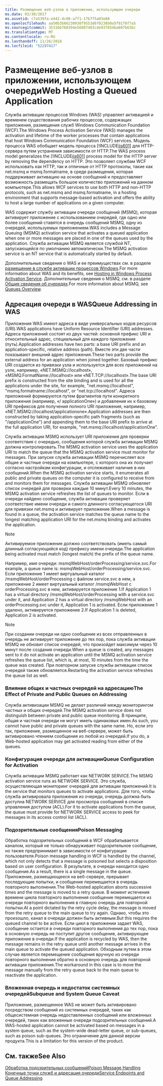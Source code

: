 ```yaml
---
title: Размещение веб-узлов в приложении, использующем очереди
ms.date: 03/30/2017
ms.assetid: c7a539fa-e442-4c08-a7f1-17b7f5a03e88
ms.openlocfilehash: aa50b3b66230930f9553d6f0238b0a5f9178f7a5
ms.sourcegitcommit: 35316b768394e56087483cde93f854ba607b63bc
ms.translationtype: MT
ms.contentlocale: ru-RU
ms.lasthandoff: 11/26/2018
ms.locfileid: "52297417"
---
```

# <a name="web-hosting-a-queued-application"></a><span data-ttu-id="e935d-102">Размещение веб-узлов в приложении, использующем очереди</span><span class="sxs-lookup"><span data-stu-id="e935d-102">Web Hosting a Queued Application</span></span>
<span data-ttu-id="e935d-103">Служба активации процессов Windows (WAS) управляет активацией и временем существования рабочих процессов, содержащих приложения, размещения служб Windows Communication Foundation (WCF).</span><span class="sxs-lookup"><span data-stu-id="e935d-103">The Windows Process Activation Service (WAS) manages the activation and lifetime of the worker processes that contain applications that host Windows Communication Foundation (WCF) services.</span></span> <span data-ttu-id="e935d-104">Модель процесса WAS обобщает модель процесса [!INCLUDE[iis601](../../../../includes/iis601-md.md)] для HTTP-сервера путем устранения зависимости от HTTP.</span><span class="sxs-lookup"><span data-stu-id="e935d-104">The WAS process model generalizes the [!INCLUDE[iis601](../../../../includes/iis601-md.md)] process model for the HTTP server by removing the dependency on HTTP.</span></span> <span data-ttu-id="e935d-105">Это позволяет службам WCF использовать как HTTP, так и отличные от HTTP протоколы, такие как net.msmq и msmq.formatname, в среде размещения, которая поддерживает активацию на основе сообщений и предоставляет возможность размещать большое количество приложений на данном компьютере.</span><span class="sxs-lookup"><span data-stu-id="e935d-105">This allows WCF services to use both HTTP and non-HTTP protocols, such as net.msmq and msmq.formatname, in a hosting environment that supports message-based activation and offers the ability to host a large number of applications on a given computer.</span></span>  
  
 <span data-ttu-id="e935d-106">WAS содержит службу активации очереди сообщений (MSMQ), которая активирует приложение с использованием очередей, где одно или более сообщений ставятся в очередь сообщений MSMQ, одну из очередей, используемых приложением.</span><span class="sxs-lookup"><span data-stu-id="e935d-106">WAS includes a Message Queuing (MSMQ) activation service that activates a queued application when one or more messages are placed in one of the queues used by the application.</span></span> <span data-ttu-id="e935d-107">Служба активации MSMQ является службой NT, запускающейся по умолчанию автоматически.</span><span class="sxs-lookup"><span data-stu-id="e935d-107">The MSMQ activation service is an NT service that is automatically started by default.</span></span>  
  
 <span data-ttu-id="e935d-108">Дополнительные сведения о WAS и ее преимуществах см. в разделе [размещение в службе активации процессов Windows](../../../../docs/framework/wcf/feature-details/hosting-in-windows-process-activation-service.md).</span><span class="sxs-lookup"><span data-stu-id="e935d-108">For more information about WAS and its benefits, see [Hosting in Windows Process Activation Service](../../../../docs/framework/wcf/feature-details/hosting-in-windows-process-activation-service.md).</span></span> <span data-ttu-id="e935d-109">Дополнительные сведения о MSMQ, см. в разделе [Общие сведения об очередях](../../../../docs/framework/wcf/feature-details/queues-overview.md).</span><span class="sxs-lookup"><span data-stu-id="e935d-109">For more information about MSMQ, see [Queues Overview](../../../../docs/framework/wcf/feature-details/queues-overview.md).</span></span>
  
## <a name="queue-addressing-in-was"></a><span data-ttu-id="e935d-110">Адресация очереди в WAS</span><span class="sxs-lookup"><span data-stu-id="e935d-110">Queue Addressing in WAS</span></span>  
 <span data-ttu-id="e935d-111">Приложения WAS имеют адреса в виде универсальных кодов ресурсов (URI).</span><span class="sxs-lookup"><span data-stu-id="e935d-111">WAS applications have Uniform Resource Identifier (URI) addresses.</span></span> <span data-ttu-id="e935d-112">Адреса приложений состоят из двух частей: основной префикс URI и относительный адрес, специальный для каждого приложения (путь).</span><span class="sxs-lookup"><span data-stu-id="e935d-112">Application addresses have two parts: a base URI prefix and an application-specific, relative address (path).</span></span> <span data-ttu-id="e935d-113">Вместе эти две части показывают внешний адрес приложения.</span><span class="sxs-lookup"><span data-stu-id="e935d-113">These two parts provide the external address for an application when joined together.</span></span> <span data-ttu-id="e935d-114">Базовый префикс URI создается из привязки узла и используется для всех приложений на узле, например, «NET.MSMQ://localhost», «MSMQ.FormatName://localhost» или «NET.TCP://localhost».</span><span class="sxs-lookup"><span data-stu-id="e935d-114">The base URI prefix is constructed from the site binding and is used for all the applications under the site, for example, "net.msmq://localhost", "msmq.formatname://localhost", or "net.tcp://localhost".</span></span> <span data-ttu-id="e935d-115">Адреса приложений формируются путем фрагментов пути конкретного приложения (например, «/ applicationOne») и добавления их к базовому URI префиксов для получения полного URI приложения, например, «NET.MSMQ://localhost/applicationone».</span><span class="sxs-lookup"><span data-stu-id="e935d-115">Application addresses are then constructed by taking application-specific path fragments (such as "/applicationOne") and appending them to the base URI prefix to arrive at the full application URI, for example, "net.msmq://localhost/applicationOne".</span></span>  
  
 <span data-ttu-id="e935d-116">Служба активации MSMQ использует URI приложения для проверки соответствия с очередью, сообщения которой служба активации MSMQ должна контролировать.</span><span class="sxs-lookup"><span data-stu-id="e935d-116">The MSMQ activation service uses the application URI to match the queue that the MSMQ activation service must monitor for messages.</span></span> <span data-ttu-id="e935d-117">При запуске служба активации MSMQ перечисляет все общие и частные очереди на компьютере, с которого она их получает согласно настройкам конфигурации, и отслеживает наличие в них сообщений.</span><span class="sxs-lookup"><span data-stu-id="e935d-117">When the MSMQ activation service starts, it enumerates all public and private queues on the computer it is configured to receive from and monitors them for messages.</span></span> <span data-ttu-id="e935d-118">Служба активации MSMQ обновляет список очередей для проверки каждые 10 минут.</span><span class="sxs-lookup"><span data-stu-id="e935d-118">Every 10 minutes, the MSMQ activation service refreshes the list of queues to monitor.</span></span> <span data-ttu-id="e935d-119">Если в очереди найдено сообщение, служба активации проверяет соответствие имени очереди и самого длинного согласующегося URI для привязки net.msmq и активирует приложение.</span><span class="sxs-lookup"><span data-stu-id="e935d-119">When a message is found in a queue, the activation service matches the queue name to the longest matching application URI for the net.msmq binding and activates the application.</span></span>  
  
> [!NOTE]
>  <span data-ttu-id="e935d-120">Активируемое приложение должно соответствовать (иметь самый длинный согласующийся код) префиксу имени очереди.</span><span class="sxs-lookup"><span data-stu-id="e935d-120">The application being activated must match (longest match) the prefix of the queue name.</span></span>  
  
 <span data-ttu-id="e935d-121">Например, имя очереди: msmqWebHost/orderProcessing/service.svc.</span><span class="sxs-lookup"><span data-stu-id="e935d-121">For example, a queue name is: msmqWebHost/orderProcessing/service.svc.</span></span> <span data-ttu-id="e935d-122">Если приложение 1 имеет виртуальный каталог /msmqWebHost/orderProcessing с файлом service.svc в нем, а приложение 2 имеет виртуальный каталог /msmqWebHost с orderProcessing.svc в нем, активируется приложение 1.</span><span class="sxs-lookup"><span data-stu-id="e935d-122">If Application 1 has a virtual directory /msmqWebHost/orderProcessing with a service.svc under it, and Application 2 has a virtual directory /msmqWebHost with an orderProcessing.svc under it, Application 1 is activated.</span></span> <span data-ttu-id="e935d-123">Если приложение 1 удалено, активируется приложение 2.</span><span class="sxs-lookup"><span data-stu-id="e935d-123">If Application 1 is deleted, Application 2 is activated.</span></span>  
  
> [!NOTE]
>  <span data-ttu-id="e935d-124">При создании очереди ни одно сообщение из всех отправленных в очередь не активирует приложение до тех пор, пока служба активации MSMQ не обновит список очередей, что произойдет максимум через 10 минут после создания очереди.</span><span class="sxs-lookup"><span data-stu-id="e935d-124">When a queue is created, any messages sent to it do not activate an application until the MSMQ activation service refreshes the queue list, which is, at most, 10 minutes from the time the queue was created.</span></span> <span data-ttu-id="e935d-125">При повторном запуске службы активации список очередей также обновляется.</span><span class="sxs-lookup"><span data-stu-id="e935d-125">Restarting the activation service refreshes the queue list as well.</span></span>  
  
### <a name="the-effect-of-private-and-public-queues-on-addressing"></a><span data-ttu-id="e935d-126">Влияние общих и частных очередей на адресацию</span><span class="sxs-lookup"><span data-stu-id="e935d-126">The Effect of Private and Public Queues on Addressing</span></span>  
 <span data-ttu-id="e935d-127">Служба активизации MSMQ не делает различий между мониторингом частных и общих очередей.</span><span class="sxs-lookup"><span data-stu-id="e935d-127">The MSMQ activation service does not distinguish between private and public queue monitoring.</span></span> <span data-ttu-id="e935d-128">В принципе, общая и частная очереди не могут иметь одинаковых имен.</span><span class="sxs-lookup"><span data-stu-id="e935d-128">As such, you cannot have public and private queues with the same name.</span></span> <span data-ttu-id="e935d-129">Но, если это так, приложение, размещенное на веб-сервере, может быть активировано чтением сообщения из любой из очередей.</span><span class="sxs-lookup"><span data-stu-id="e935d-129">If you do, a Web-hosted application may get activated reading from either of the queues.</span></span>  
  
### <a name="queue-configuration-for-activation"></a><span data-ttu-id="e935d-130">Конфигурация очереди для активации</span><span class="sxs-lookup"><span data-stu-id="e935d-130">Queue Configuration for Activation</span></span>  
 <span data-ttu-id="e935d-131">Служба активации MSMQ работает как NETWORK SERVICE.</span><span class="sxs-lookup"><span data-stu-id="e935d-131">The MSMQ activation service runs as NETWORK SERVICE.</span></span> <span data-ttu-id="e935d-132">Это служба, осуществляющая мониторинг очередей для активации приложений.</span><span class="sxs-lookup"><span data-stu-id="e935d-132">It is the service that monitors queues to activate applications.</span></span> <span data-ttu-id="e935d-133">Для того, чтобы служба активировала приложения из очереди, очередь должна быть доступна NETWORK SERVICE для просмотра сообщений в списке управления доступом (ACL).</span><span class="sxs-lookup"><span data-stu-id="e935d-133">For it to activate applications from the queue, the queue must provide for NETWORK SERVICE access to peek for messages in its access control list (ACL).</span></span>  
  
### <a name="poison-messaging"></a><span data-ttu-id="e935d-134">Подозрительные сообщения</span><span class="sxs-lookup"><span data-stu-id="e935d-134">Poison Messaging</span></span>  
 <span data-ttu-id="e935d-135">Обработка подозрительных сообщений в WCF обрабатывается каналом, который не только обнаруживает подозрительное сообщение, но также предпринимает в зависимости от конфигурации пользователя.</span><span class="sxs-lookup"><span data-stu-id="e935d-135">Poison message handling in WCF is handled by the channel, which not only detects that a message is poisoned but selects a disposition based on user configuration.</span></span> <span data-ttu-id="e935d-136">В результате, в очереди находится одно сообщение.</span><span class="sxs-lookup"><span data-stu-id="e935d-136">As a result, there is a single message in the queue.</span></span> <span data-ttu-id="e935d-137">Приложение, размещающееся на веб-сервере, прерывает последующие попытки, и сообщение перемещается в очередь повторного выполнения.</span><span class="sxs-lookup"><span data-stu-id="e935d-137">The Web-hosted application aborts successive times and the message is moved to a retry queue.</span></span> <span data-ttu-id="e935d-138">В момент истечения времени цикла повторного выполнения сообщение перемещается из очереди повторного выполнения в главную очередь для повторной попытки.</span><span class="sxs-lookup"><span data-stu-id="e935d-138">At a point dictated by the retry cycle delay, the message is moved from the retry queue to the main queue to try again.</span></span> <span data-ttu-id="e935d-139">Однако, чтобы это произошло, канал в очереди должен быть активным.</span><span class="sxs-lookup"><span data-stu-id="e935d-139">But this requires the queued channel to be active.</span></span> <span data-ttu-id="e935d-140">Если цикл в приложении задает WAS, сообщение остается в очереди повторного выполнения до тех пор, пока в основную очередь не поступит другое сообщение, активирующее приложение в очереди.</span><span class="sxs-lookup"><span data-stu-id="e935d-140">If the application is recycled by WAS, then the message remains in the retry queue until another message arrives in the main queue to activate the queued application.</span></span> <span data-ttu-id="e935d-141">Обходным путем в этом случае является перемещение сообщения вручную из очереди повторного выполнения обратно в основную очередь для повторной активации приложения.</span><span class="sxs-lookup"><span data-stu-id="e935d-141">The workaround in this case is to move the message manually from the retry queue back to the main queue to reactivate the application.</span></span>  
  
### <a name="subqueue-and-system-queue-caveat"></a><span data-ttu-id="e935d-142">Вложенная очередь и недостаток системных очередей</span><span class="sxs-lookup"><span data-stu-id="e935d-142">Subqueue and System Queue Caveat</span></span>  
 <span data-ttu-id="e935d-143">Приложение, размещенное WAS не может быть активировано посредством сообщений из системных очередей, таких как общесистемная очередь недоставленных сообщений или вложенных очередей, таких как вложенные очереди подозрительных сообщений.</span><span class="sxs-lookup"><span data-stu-id="e935d-143">A WAS-hosted application cannot be activated based on messages in a system queue, such as the system-wide dead-letter queue, or sub-queues, such as poison sub-queues.</span></span> <span data-ttu-id="e935d-144">Это ограничение для данной версии продукта.</span><span class="sxs-lookup"><span data-stu-id="e935d-144">This is a limitation for this version of the product.</span></span>  
  
## <a name="see-also"></a><span data-ttu-id="e935d-145">См. также</span><span class="sxs-lookup"><span data-stu-id="e935d-145">See Also</span></span>  
 [<span data-ttu-id="e935d-146">Обработка подозрительных сообщений</span><span class="sxs-lookup"><span data-stu-id="e935d-146">Poison Message Handling</span></span>](../../../../docs/framework/wcf/feature-details/poison-message-handling.md)  
 [<span data-ttu-id="e935d-147">Конечные точки служб и адресация очереди</span><span class="sxs-lookup"><span data-stu-id="e935d-147">Service Endpoints and Queue Addressing</span></span>](../../../../docs/framework/wcf/feature-details/service-endpoints-and-queue-addressing.md)
